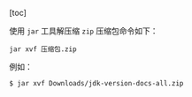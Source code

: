[toc]

使用 `jar` 工具解压缩 `zip` 压缩包命令如下：

```shell
jar xvf 压缩包.zip
```

例如：

```shell
$ jar xvf Downloads/jdk-version-docs-all.zip
```

